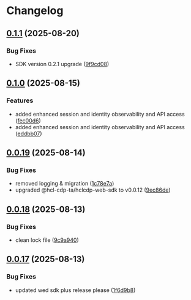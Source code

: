 # Changelog

## [0.1.1](https://github.com/HCL-CDP-TA/hclcdp-web-sdk-react/compare/v0.1.0...v0.1.1) (2025-08-20)


### Bug Fixes

* SDK version 0.2.1 upgrade ([9f9cd08](https://github.com/HCL-CDP-TA/hclcdp-web-sdk-react/commit/9f9cd08f526cce36e4df3c10f27db9b810f8a25b))

## [0.1.0](https://github.com/HCL-CDP-TA/hclcdp-web-sdk-react/compare/v0.0.19...v0.1.0) (2025-08-15)


### Features

* added enhanced session and identity observability and API access ([fec00d6](https://github.com/HCL-CDP-TA/hclcdp-web-sdk-react/commit/fec00d6a18a3e1731c7df4c5058d489dfe473e31))
* added enhanced session and identity observability and API access ([eddbb07](https://github.com/HCL-CDP-TA/hclcdp-web-sdk-react/commit/eddbb07326bebb59d03e4e8ea07cab802d04e835))

## [0.0.19](https://github.com/HCL-CDP-TA/hclcdp-web-sdk-react/compare/v0.0.18...v0.0.19) (2025-08-14)


### Bug Fixes

* removed logging & migration ([1c78e7a](https://github.com/HCL-CDP-TA/hclcdp-web-sdk-react/commit/1c78e7a8080b510ffd91209c4355f649303697bd))
* upgraded @hcl-cdp-ta/hclcdp-web-sdk to v0.0.12 ([9ec86de](https://github.com/HCL-CDP-TA/hclcdp-web-sdk-react/commit/9ec86de85f7a12e4716d943626cd38d4e2204bc6))

## [0.0.18](https://github.com/HCL-CDP-TA/hclcdp-web-sdk-react/compare/v0.0.17...v0.0.18) (2025-08-13)


### Bug Fixes

* clean lock file ([9c9a940](https://github.com/HCL-CDP-TA/hclcdp-web-sdk-react/commit/9c9a9400337ab315bfaaf754856a5d56d4929cfa))

## [0.0.17](https://github.com/HCL-CDP-TA/hclcdp-web-sdk-react/compare/v0.0.16...v0.0.17) (2025-08-13)


### Bug Fixes

* updated wed sdk plus release please ([1f6d9b8](https://github.com/HCL-CDP-TA/hclcdp-web-sdk-react/commit/1f6d9b8f96d03aa330a34ed174ded55f4c84156c))
